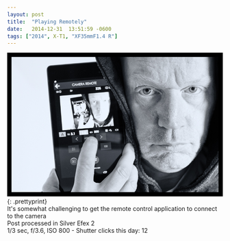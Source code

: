 ```yaml
---
layout: post
title:  "Playing Remotely"
date:   2014-12-31  13:51:59 -0600
tags: ["2014", X-T1, "XF35mmF1.4 R"]
---
```

![:title](/images/2014/2014_1231_DSCF0807.jpg)
{: .prettyprint}  
It's somewhat challenging to get the remote control application to connect to the camera  
Post processed in Silver Efex 2  
1/3 sec, f/3.6, ISO 800 - Shutter clicks this day: 12